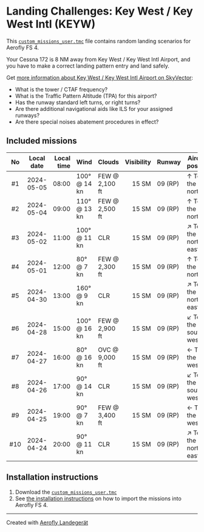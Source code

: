 # Landing Challenges: Key West / Key West Intl (KEYW)

This [`custom_missions_user.tmc`](./custom_missions_user.tmc) file contains random landing scenarios for Aerofly FS 4.

Your Cessna 172 is 8 NM away from Key West / Key West Intl Airport, and you have to make a correct landing pattern entry and land safely.

Get [more information about Key West / Key West Intl Airport on SkyVector](https://skyvector.com/airport/KEYW):

- What is the tower / CTAF frequency?
- What is the Traffic Pattern Altitude (TPA) for this airport?
- Has the runway standard left turns, or right turns?
- Are there additional navigational aids like ILS for your assigned runways?
- Are there special noises abatement procedures in effect?

## Included missions

| No  | Local date | Local time | Wind         | Clouds         | Visibility | Runway  | Aircraft position    |
| :-: | ---------- | ---------: | ------------ | -------------- | ---------: | ------- | -------------------- |
| #1  | 2024-05-05 |      08:00 | 100° @ 14 kn | FEW @ 2,100 ft |      15 SM | 09 (RP) | ↑ To the north       |
| #2  | 2024-05-04 |      09:00 | 110° @ 13 kn | FEW @ 2,500 ft |      15 SM | 09 (RP) | ↑ To the north       |
| #3  | 2024-05-02 |      11:00 | 100° @ 11 kn | CLR            |      15 SM | 09 (RP) | ↗ To the north-east |
| #4  | 2024-05-01 |      12:00 | 80° @ 7 kn   | FEW @ 2,300 ft |      15 SM | 09 (RP) | ↑ To the north       |
| #5  | 2024-04-30 |      13:00 | 160° @ 9 kn  | CLR            |      15 SM | 09 (RP) | ↗ To the north-east |
| #6  | 2024-04-28 |      15:00 | 100° @ 16 kn | FEW @ 2,900 ft |      15 SM | 09 (RP) | ↙ To the south-west |
| #7  | 2024-04-27 |      16:00 | 80° @ 16 kn  | OVC @ 9,000 ft |      15 SM | 09 (RP) | ← To the west        |
| #8  | 2024-04-26 |      17:00 | 90° @ 14 kn  | CLR            |      15 SM | 09 (RP) | ↙ To the south-west |
| #9  | 2024-04-25 |      19:00 | 90° @ 7 kn   | FEW @ 3,400 ft |      15 SM | 09 (RP) | ← To the west        |
| #10 | 2024-04-24 |      20:00 | 90° @ 11 kn  | CLR            |      15 SM | 09 (RP) | ↗ To the north-east |

## Installation instructions

1. Download the [`custom_missions_user.tmc`](./custom_missions_user.tmc)
2. See [the installation instructions](https://fboes.github.io/aerofly-missions/docs/generic-installation.html) on how to import the missions into Aerofly FS 4.

---

Created with [Aerofly Landegerät](https://github.com/fboes/aerofly-patterns)
